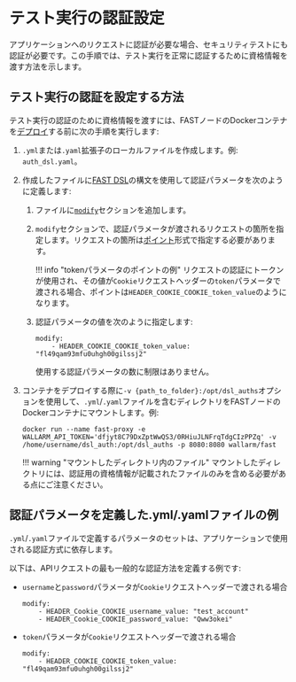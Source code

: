 # テスト実行の認証設定

アプリケーションへのリクエストに認証が必要な場合、セキュリティテストにも認証が必要です。この手順では、テスト実行を正常に認証するために資格情報を渡す方法を示します。

## テスト実行の認証を設定する方法

テスト実行の認証のために資格情報を渡すには、FASTノードのDockerコンテナを[デプロイ](../qsg/deployment.md#4-deploy-the-fast-node-docker-container)する前に次の手順を実行します:

1. `.yml`または`.yaml`拡張子のローカルファイルを作成します。例: `auth_dsl.yaml`。
2. 作成したファイルに[FAST DSL](../dsl/intro.md)の構文を使用して認証パラメータを次のように定義します:
    1. ファイルに[`modify`](../dsl/phase-modify.md)セクションを追加します。
    2. `modify`セクションで、認証パラメータが渡されるリクエストの箇所を指定します。リクエストの箇所は[ポイント](../dsl/points/basics.md)形式で指定する必要があります。

        !!! info "tokenパラメータのポイントの例"
            リクエストの認証にトークンが使用され、その値が`Cookie`リクエストヘッダーの`token`パラメータで渡される場合、ポイントは`HEADER_COOKIE_COOKIE_token_value`のようになります。
    
    3. 認証パラメータの値を次のように指定します:
        
        ```
        modify:
            - HEADER_COOKIE_COOKIE_token_value:  "fl49qam93mfu0uhgh00gilssj2"
        ```

        使用する認証パラメータの数に制限はありません。
3. コンテナをデプロイする際に`-v {path_to_folder}:/opt/dsl_auths`オプションを使用して、`.yml`/`.yaml`ファイルを含むディレクトリをFASTノードのDockerコンテナにマウントします。例:
    ```
    docker run --name fast-proxy -e WALLARM_API_TOKEN='dfjyt8C79DxZptWwQS3/0RHiuJLNFrqTdgCIzPPZq' -v /home/username/dsl_auth:/opt/dsl_auths -p 8080:8080 wallarm/fast
    ```

    !!! warning "マウントしたディレクトリ内のファイル"
        マウントしたディレクトリには、認証用の資格情報が記載されたファイルのみを含める必要がある点にご注意ください。

## 認証パラメータを定義した.yml/.yamlファイルの例

`.yml`/`.yaml`ファイルで定義するパラメータのセットは、アプリケーションで使用される認証方式に依存します。

以下は、APIリクエストの最も一般的な認証方法を定義する例です:

* `username`と`password`パラメータが`Cookie`リクエストヘッダーで渡される場合

    ```
    modify:
        - HEADER_Cookie_COOKIE_username_value: "test_account"
        - HEADER_Cookie_COOKIE_password_value: "Qww3okei"
    ```

* `token`パラメータが`Cookie`リクエストヘッダーで渡される場合

    ```
    modify:
        - HEADER_COOKIE_COOKIE_token_value: "fl49qam93mfu0uhgh00gilssj2"
    ```